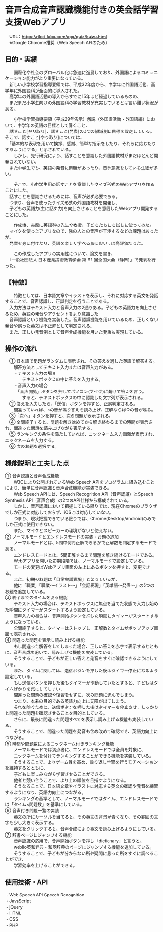 # 音声合成音声認識機能付きの英会話学習支援Webアプリ
　URL：https://rikei-labo.com/app/quiz/kuizu.html  
　※Google Chorome推奨（Web Speech APIのため）

## 目的・実績
　　国際化や社会のグローバル化は急速に進展しており、外国語によるコミュニケーション能力がより重要になっている。  
　新しい小学校学習指導要領では、平成32年度から、中学年に外国語活動、高学年に外国語科が全面的に導入された。  
　高学年の外国語活動の導入からすでに15年ほど経過しているものの、  
　まだまだ小学生向けの外国語科の学習教材が充実しているとは言い難い状況がある。  
   
　　小学校学習指導要領（平成29年告示）解説（外国語活動・外国語編）において、中学年の英語の目標として聞くこと、  
　話すこと[やり取り]、話すこと[発表]の3つの領域別に目標を設定している。そこで、話すこと[やり取り]については、  
　「基本的な表現を用いて挨拶、感謝、簡単な指示をしたり、それらに応じたりするようにする」と示されている。  
　　しかし、先行研究により、話すことを意識した外国語教材がまだほとんど開発されていない。  
　また中学生でも、英語の発音に問題があったり、苦手意識をしている生徒が多い。  

　　そこで、小中学生用の話すことを意識したクイズ形式のWebアプリを作ることにした。  
　話すことを意識させるためには、音声が必ず必要である。  
　つまり、音声を使ったクイズ形式の外国語教材を開発し、  
　子どもの英語力(主に話す力)を向上させることを意図したWebアプリ開発することにした。
  
　　作成後、実際に英語科の先生や教授、子どもたちにも試しに使ってみた。  
　マイクを使ったアプリなので、隣の人との音声が干渉するなどの課題はあったが、  
　発音を身に付けたり、英語を楽しく学べる点においては高評価だった。

　　この作成したアプリの実用性について、論文を書き、  
　「一般社団法人 日本産業技術教育学会 第 62 回全国大会（静岡）」で発表を行った。
  
## 【特徴】
　　特徴としては、日本語文章やイラストを表示し、それに対応する英文を発話することで、音声認識し、正誤判定を行うことである。   
　入力方法はテキスト入力と音声入力の2通りある。子どもの英語力を向上させるため、英語の発音やアクセントをより意識した  
　音声認識という機能を実装した。音声認識機能を用いているため、正しくない発音や誤った英文は不正解として判定される。  
　また、正しい発音例として音声合成機能を用いた発話も実現している。  

## 操作の流れ
　① 日本語で問題がランダムに表示され、その答えを適した英語で解答する。  
　　解答方法としてテキスト入力または音声入力がある。  
　　・テキスト入力の場合  
　　　　テキストボックスの中に答えを入力する。  
　　・音声入力の場合  
　　　「音声開始」ボタンを押してパソコン(マイク)に向けて答えを言う。  
　　　　すると、テキストボックスの中に認識した文字列が表示される。  
　② 答えを入力したら、「送信」ボタンを押すと、正誤判定される。  
　　間違っていれば、☓の音が鳴り答えを読み上げ、正解ならば○の音が鳴る。  
　③「次へ」ボタンを押すと、次の問題が表示される。  
　④ 全問終了すると、問題を解き始めてから解き終わるまでの時間が表示され、間違った問題を読み上げながら表示する。  
　⑤ ランキングの条件を満たしていれば、ニックネーム入力画面が表示され、ニックネームを入力する。  
　⑥ 次のお題を選択する。  
## 機能説明と工夫した点
① 音声認識と音声合成機能  
　　W3Cにより公開されているWeb Speech APIをプログラムに組み込むことにより、簡単に音声認識と音声合成機能が実装できる。  
　　Web Speech APIには、Speech Recognition API（音声認識）とSpeech Synthesis API（音声合成）の2つのAPI仕様から構成されている。  
　　しかし、音声認識において把握している限りでは、現在Chromeのブラウザでしか正式に対応しておらず、iOSには対応していない。  
　　つまり、現状把握できている限りでは、Chrome(Desktop/Android)のみでしか正式に使用できない。  
　　また、マイクとスピーカーの環境がないと使えない。  
② ノーマルモードとエンドレスモードの実装・お題の追加  
　　ノーマルモードとは、5問中何問正解できるかで正解数を判定するモードである。  
　　エンドレスモードとは、5問正解するまで問題を解き続けるモードである。  
　　Webアプリを開いた初期段階では、ノーマルモードで設定している。  
　　モードの変更はWebアプリ画面の左上にあるボタンを押すと、変更できる。  
　　また、初期のお題は「日常会話表現」となっているが、  
　　他に「職業」「職業～イラスト～」「会話表現」「英単語～発声～」の5つのお題を追加している。  
③ 終了までのタイムを測る機能  
　　テキスト入力の場合は、テキストボックスに焦点を当てた状態で入力し始めた瞬間にタイマーがスタートするよう設定している。  
　　音声入力の場合は、音声開始ボタンを押した瞬間にタイマーがスタートするようになっている。  
　　全問終了すると、タイマーはストップし、正解数とタイムがポップアップ画面で表示される。  
④ 間違った問題を表示し読み上げる機能  
　　もし間違った解答をしてしまった場合、正しい答えを赤字で表示するとともに、音声合成を用いて、読み上げる機能を実装している。  
　　そうすることで、子どもが正しい答えと発音をすぐに確認できるようにしている。  
　　また、タイムに関しては、送信ボタンを押した後はタイマー停止になるよう設定している。  
　　もし送信ボタンを押した後もタイマーが作動していたとすると、子どもはタイムばかりを気にしてしまい、  
　　間違った問題の確認や復習をせずに、次の問題に進んでしまう。    
　　つまり、本来の目的である英語力向上に支障が出てしまう。  
　　それを防ぐために、送信ボタンを押した後はタイマーを停止させ、しっかりと間違った問題を確認させることを目的としている。  
　　さらに、最後に間違った問題すべてを表示し読み上げる機能も実装している。  
　　そうすることで、間違った問題を発音も含め改めて確認でき、英語力向上につながる。  
⑤ 時間や問題数によるニックネーム付きランキング機能  
　　ノーマルモードでは満点者に、エンドレスモードでは全員を対象に、  
　　ニックネームを付けてランキングすることができる機能を実装している。  
　　そうすることで、よりゲーム性を高め、繰り返し学習を行うモチベーションを維持するとともに、  
　　子どもに楽しみながら学習させることができる。  
　　他者と競い合うことで、より上の順位を目指すようになる。  
　　そうなることで、日本語文章やイラストに対応する英文の確認や発音を練習するようになり、英語力向上につながる。  
　　ランキングの基準として、ノーマルモードではタイム、エンドレスモードでは「タイム×問題数」を基準にしている。  
⑥ 音声付き問題一覧の実装  
　　英文の所にカーソルを当てると、その英文の背景が青くなり、その範囲の文字も少し大きく表示する。  
　　英文をクリックすると、音声合成により英文を読み上げるようにしている。  
⑦ 辞書ページにジャンプする機能  
　　音声認識の応用で、音声開始ボタンを押し「dictionary」と言うと、  
　　weblio英和辞典・和英辞典のページにジャンプする機能を追加している。  
　　そうすることで、子どもが分からない所や疑問に思った所をすぐに調べることができ、  
　　学習効率を上げることができる。  
 
## 使用技術・API
・Web Speech API Speech Recognition  
・JavaScript  
・jQuery  
・HTML  
・CSS  
・PHP 

 
